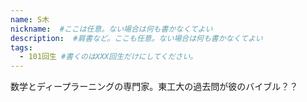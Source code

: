 ```yaml
---
name: S木
nickname:  #ここは任意。ない場合は何も書かなくてよい
description:  #肩書など。ここも任意。ない場合は何も書かなくてよい
tags:
  - 101回生 #書くのはXXX回生だけにしてください。
---
```


数学とディープラーニングの専門家。東工大の過去問が彼のバイブル？？
